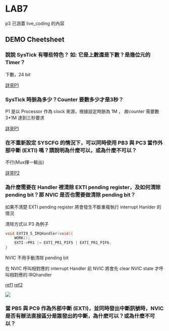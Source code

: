 # LAB7

p3 已涵蓋 live_coding 的內容

## DEMO Cheetsheet

### 說說 SysTick 有哪些特色？ 如: 它是上數還是下數？是幾位元的 Timer？

下數，24 bit

[詳見P1](https://github.com/chilin0525/NCTUCS_MPSL_LAB/blob/master/LAB7/P1/README.md)

### SysTick 時脈為多少？Counter 要數多少才是3秒？

P1 是以 Processor 作為 clock 來源，根據設定時脈為 1M ， 故counter 需要數 3*1M 達到三秒要求

[詳見P1](https://github.com/chilin0525/NCTUCS_MPSL_LAB/blob/master/LAB7/P1/README.md)

### 在不重新設定 SYSCFG 的情況下，可以同時使用 PB3 與 PC3 當作外部中斷 (EXTI) 嗎？請說明為什麼可以，或為什麼不可以？

不行(Mux擇一輸出)

[詳見P2]()

### 為什麼需要在 Handler 裡清除 EXTI pending register，及如何清除 pending bit？那 NVIC 是否也需要做清除 pending bit？

如果不清楚 EXTI pending register 將會發生不斷重複執行 interrupt Hanlder 的情況

清除方式以 P3 為例子

```c
void EXTI9_5_IRQHandler(void){
	WORK();
	EXTI->PR1 |= EXTI_PR1_PIF5 | EXTI_PR1_PIF6;
}
```

NVIC 不用手動清除 pending bit 

在 NVIC 呼叫相對應的 interrupt Handler 前 NVIC 將會先 clear NVIC state 才呼叫相對應的 IRQhandler 

[ref1](https://electronics.stackexchange.com/questions/114985/to-clear-or-not-to-clear-arm-cortex-m-nvic-interrupt-pending) [ref2](https://community.st.com/s/question/0D50X00009XkfPK/interrupt-pending-bits-what-they-are-for)

![](https://i.imgur.com/jn6ijNy.png)

### 當 PB5 與 PC9 作為外部中斷 (EXTI)，並同時發出中斷訊號時，NVIC 是否有辦法直接區分是誰發出的中斷，為什麽可以？或為什麼不可以？
